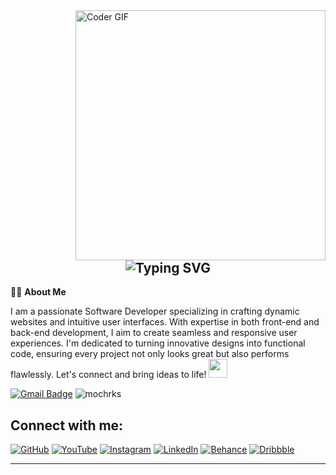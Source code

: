 
<img align="right" src="https://media3.giphy.com/media/yvip9WdhgJeAwJ58Ga/giphy.gif" alt="Coder GIF" width="400" height="400">
<div align="center">
<h2>
  <img src="https://readme-typing-svg.demolab.com?font=Fira+Code&weight=600&size=28&pause=1000&color=333&background=FFFFFF&center=true&vCenter=true&width=435&lines=Hi+there+%F0%9F%91%8B;I'm+MOCH.+RIZKI+KURNIAWAN!" alt="Typing SVG" />
</h2>
</div>


👨‍💻 **About Me** 
  
I am a passionate Software Developer specializing in crafting dynamic websites and intuitive user interfaces. With expertise in both front-end and back-end development, I aim to create seamless and responsive user experiences. I'm dedicated to turning innovative designs into functional code, ensuring every project not only looks great but also performs flawlessly. Let's connect and bring ideas to life! 
 <img src="https://media.giphy.com/media/WUlplcMpOCEmTGBtBW/giphy.gif" width="30"> 
 
[![Gmail Badge](https://img.shields.io/badge/-mochrizkiks@gmail.com-c14438?style=flat-square&logo=Gmail&logoColor=white&link=mailto:mochrizkiks@gmail.com)](mailto:mochrizkiks@gmail.com) 
<img src="https://komarev.com/ghpvc/?username=mochrks" alt="mochrks" /> 



  


## Connect with me:
[![GitHub](https://img.shields.io/badge/GitHub-333?style=for-the-badge&logo=github&logoColor=white)](https://github.com/mochrks)
[![YouTube](https://img.shields.io/badge/YouTube-FF0000?style=for-the-badge&logo=youtube&logoColor=white)](https://youtube.com/@Gdvisuel)
[![Instagram](https://img.shields.io/badge/Instagram-E4405F?style=for-the-badge&logo=instagram&logoColor=white)](https://instagram.com/mochrks)
[![LinkedIn](https://img.shields.io/badge/LinkedIn-0077B5?style=for-the-badge&logo=linkedin&logoColor=white)](https://linkedin.com/in/mochrks)
[![Behance](https://img.shields.io/badge/Behance-1769FF?style=for-the-badge&logo=behance&logoColor=white)](https://behance.net/mochrks)
[![Dribbble](https://img.shields.io/badge/Dribbble-EA4C89?style=for-the-badge&logo=dribbble&logoColor=white)](https://dribbble.com/mochrks)


---
